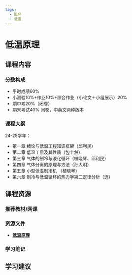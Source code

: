 ```yaml
---
tags:
  - 能环
  - 低温
---
```


# 低温原理

## 课程内容

### 分数构成

- 平时成绩60%
- 小测验10%+作业10%+综合作业（小论文＋小组展示）20%
- 期中考20%（闭卷）
- 期末考试40% 闭卷，中英文两种版本


### 课程大纲

24-25学年：

- 第一章 绪论与低温工程知识框架（邱利民）
- 第二章 低温工质及其性质（包士然）
- 第三章 气体的制冷与液化循环（植晓琴、邱利民）
- 第四章 气体分离的原理与方法（孙大明）
- 第五章 小型低温制冷机 （植晓琴）
- 第六章 制冷与低温循环的热力学第二定律分析（选）




## 课程资源

### 推荐教材/网课

### 资源文件

- [**低温原理**](https://pan.baidu.com/s/1jRTp53kbZne2htGWz3CzHg?pwd=dshk) 

### 学习笔记

## 学习建议








